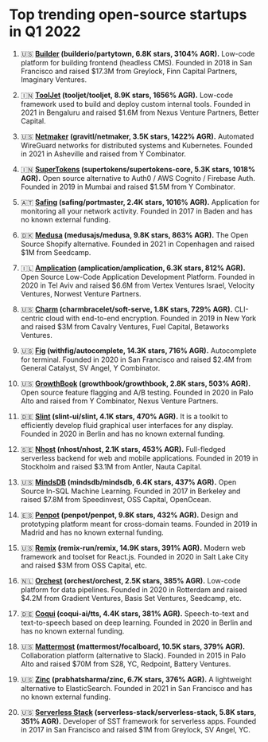 # Top trending open-source startups in Q1 2022

1. 🇺🇸 **[Builder](https://www.builder.io/) (builderio/partytown, 6.8K stars, 3104% AGR).** Low-code platform for building frontend (headless CMS). Founded in 2018 in San Francisco and raised $17.3M from Greylock, Finn Capital Partners, Imaginary Ventures.

2. 🇮🇳 **[ToolJet](https://tooljet.com/) (tooljet/tooljet, 8.9K stars, 1656% AGR).** Low-code framework used to build and deploy custom internal tools. Founded in 2021 in Bengaluru and raised $1.6M from Nexus Venture Partners, Better Capital.

3. 🇺🇸 **[Netmaker](https://www.netmaker.org/) (gravitl/netmaker, 3.5K stars, 1422% AGR).** Automated WireGuard networks for distributed systems and Kubernetes. Founded in 2021 in Asheville and raised from Y Combinator.

4. 🇮🇳 **[SuperTokens](https://supertokens.com/) (supertokens/supertokens-core, 5.3K stars, 1018% AGR).** Open source alternative to Auth0 / AWS Cognito / Firebase Auth. Founded in 2019 in Mumbai and raised $1.5M from Y Combinator.

5. 🇦🇹 **[Safing](https://safing.io/) (safing/portmaster, 2.4K stars, 1016% AGR).** Application for monitoring all your network activity. Founded in 2017 in Baden and has no known external funding.

6. 🇩🇰 **[Medusa](https://medusajs.com/) (medusajs/medusa, 9.8K stars, 863% AGR).** The Open Source Shopify alternative. Founded in 2021 in Copenhagen and raised $1M from Seedcamp.

7. 🇮🇱 **[Amplication](https://amplication.com/) (amplication/amplication, 6.3K stars, 812% AGR).** Open Source Low-Code Application Development Platform. Founded in 2020 in Tel Aviv and raised $6.6M from Vertex Ventures Israel, Velocity Ventures, Norwest Venture Partners.

8. 🇺🇸 **[Charm](https://charm.sh/) (charmbracelet/soft-serve, 1.8K stars, 729% AGR).** CLI-centric cloud with end-to-end encryption. Founded in 2019 in New York and raised $3M from Cavalry Ventures, Fuel Capital, Betaworks Ventures.

9. 🇺🇸 **[Fig](https://fig.io/) (withfig/autocomplete, 14.3K stars, 716% AGR).** Autocomplete for terminal. Founded in 2020 in San Francisco and raised $2.4M from General Catalyst, SV Angel, Y Combinator.

10. 🇺🇸 **[GrowthBook](https://www.growthbook.io/) (growthbook/growthbook, 2.8K stars, 503% AGR).** Open source feature flagging and A/B testing. Founded in 2020 in Palo Alto and raised from Y Combinator, Nexus Venture Partners.

11. 🇩🇪 **[Slint](https://slint-ui.com/) (slint-ui/slint, 4.1K stars, 470% AGR).** It is a toolkit to efficiently develop fluid graphical user interfaces for any display. Founded in 2020 in Berlin and has no known external funding.

12. 🇸🇪 **[Nhost](https://nhost.io/) (nhost/nhost, 2.1K stars, 453% AGR).** Full-fledged serverless backend for web and mobile applications. Founded in 2019 in Stockholm and raised $3.1M from Antler, Nauta Capital.

13. 🇺🇸 **[MindsDB](https://mindsdb.com/) (mindsdb/mindsdb, 6.4K stars, 437% AGR).** Open Source In-SQL Machine Learning. Founded in 2017 in Berkeley and raised $7.8M from Speedinvest, OSS Capital, OpenOcean.

14. 🇪🇸 **[Penpot](https://penpot.app/) (penpot/penpot, 9.8K stars, 432% AGR).** Design and prototyping platform meant for cross-domain teams. Founded in 2019 in Madrid and has no known external funding.

15. 🇺🇸 **[Remix](https://remix.run/) (remix-run/remix, 14.9K stars, 391% AGR).** Modern web framework and toolset for React.js. Founded in 2020 in Salt Lake City and raised $3M from OSS Capital, etc.

16. 🇳🇱 **[Orchest](https://www.orchest.io/) (orchest/orchest, 2.5K stars, 385% AGR).** Low-code platform for data pipelines. Founded in 2020 in Rotterdam and raised $4.2M from Gradient Ventures, Basis Set Ventures, Seedcamp, etc.

17. 🇩🇪 **[Coqui](https://coqui.ai/) (coqui-ai/tts, 4.4K stars, 381% AGR).** Speech-to-text and text-to-speech based on deep learning. Founded in 2020 in Berlin and has no known external funding.

18. 🇺🇸 **[Mattermost](https://mattermost.com/) (mattermost/focalboard, 10.5K stars, 379% AGR).** Collaboration platform (alternative to Slack). Founded in 2015 in Palo Alto and raised $70M from S28, YC, Redpoint, Battery Ventures.

19. 🇺🇸 **[Zinc](https://www.zinclabs.io/) (prabhatsharma/zinc, 6.7K stars, 376% AGR).** A lightweight alternative to ElasticSearch. Founded in 2021 in San Francisco and has no known external funding.

20. 🇺🇸 **[Serverless Stack](https://serverless-stack.com/) (serverless-stack/serverless-stack, 5.8K stars, 351% AGR).** Developer of SST framework for serverless apps. Founded in 2017 in San Francisco and raised $1M from Greylock, SV Angel, YC.
